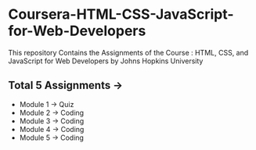 # Coursera-HTML-CSS-JavaScript-for-Web-Developers
This repository Contains the Assignments of the Course : HTML, CSS, and JavaScript for Web Developers by Johns Hopkins University

## Total 5 Assignments →
* Module 1 → Quiz
* Module 2 → Coding
* Module 3 → Coding 
* Module 4 → Coding 
* Module 5 → Coding 
